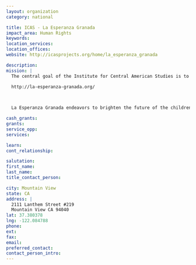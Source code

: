 ```yaml
---
layout: organization
category: national

title: ICAS - La Esperanza Granada
impact_area: Human Rights
keywords: 
location_services: 
location_offices: 
website: http://icasprojects.org/home/la_esperanza_granada

description: 
mission: |
  The central goal of the Institute for Central American Studies is to encourage dialogue, mutual trade and cultural exchange between the peoples through educational and charitable activities for the mutual benefit of all parties, through delivering charitable, humanitarian aid to disadvantaged groups in Central America and to noncommercial organizations that aid them. One project: 

  http://la-esperanza-granada.org/

  

  La Esperanza Granada endeavors to brighten the future of the children and to empower four Nicaraguan pueblos to improve their current living conditions by providing opportunities and resources for the long term educational advancement and community development of those pueblos. Projects focus on: educational support, medical support, small business assistance, sports and culture, community center, and the volunteer network.

cash_grants: 
grants: 
service_opp: 
services: 

learn: 
cont_relationship: 

salutation: 
first_name: 
last_name: 
title_contact_person: 

city: Mountain View
state: CA
address: |
  2111 Lanthem Street #219  
  Mountain View CA 94040
lat: 37.380378
lng: -122.084788
phone: 
ext: 
fax: 
email: 
preferred_contact: 
contact_person_intro: 
---
```

